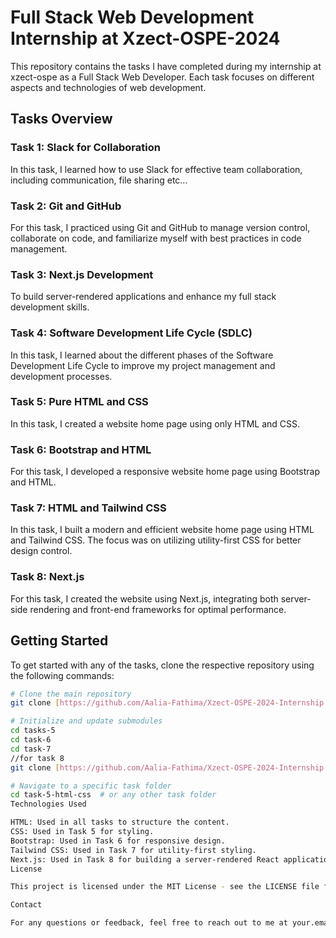 # Full Stack Web Development Internship at Xzect-OSPE-2024

This repository contains the tasks I have completed during my internship at xzect-ospe as a Full Stack Web Developer. Each task focuses on different aspects and technologies of web development.

## Tasks Overview

### Task 1: Slack for Collaboration
In this task, I learned how to use Slack for effective team collaboration, including communication, file sharing etc...

### Task 2: Git and GitHub
For this task, I practiced using Git and GitHub to manage version control, collaborate on code, and familiarize myself with best practices in code management.

### Task 3: Next.js Development
To build server-rendered applications and enhance my full stack development skills.

### Task 4: Software Development Life Cycle (SDLC)
In this task, I learned about the different phases of the Software Development Life Cycle to improve my project management and development processes.

### Task 5: Pure HTML and CSS
In this task, I created a website home page using only HTML and CSS. 

### Task 6: Bootstrap and HTML
For this task, I developed a responsive website home page using Bootstrap and HTML.

### Task 7: HTML and Tailwind CSS
In this task, I built a modern and efficient website home page using HTML and Tailwind CSS. The focus was on utilizing utility-first CSS for better design control.

### Task 8: Next.js
For this task, I created the website using Next.js, integrating both server-side rendering and front-end frameworks for optimal performance.

## Getting Started

To get started with any of the tasks, clone the respective repository using the following commands:

```sh
# Clone the main repository
git clone [https://github.com/Aalia-Fathima/Xzect-OSPE-2024-Internship.git](https://github.com/Aalia-Fathima/Xzect-OSPE-2024-Internship.git)

# Initialize and update submodules
cd tasks-5
cd task-6
cd task-7
//for task 8
git clone [https://github.com/Aalia-Fathima/Xzect-OSPE-2024-Internship.git](https://github.com/Aalia-Fathima/Xzect-OSPE-2024-Internship.git)

# Navigate to a specific task folder
cd task-5-html-css  # or any other task folder
Technologies Used

HTML: Used in all tasks to structure the content.
CSS: Used in Task 5 for styling.
Bootstrap: Used in Task 6 for responsive design.
Tailwind CSS: Used in Task 7 for utility-first styling.
Next.js: Used in Task 8 for building a server-rendered React application.
License

This project is licensed under the MIT License - see the LICENSE file for details.

Contact

For any questions or feedback, feel free to reach out to me at your.email@example.com.
